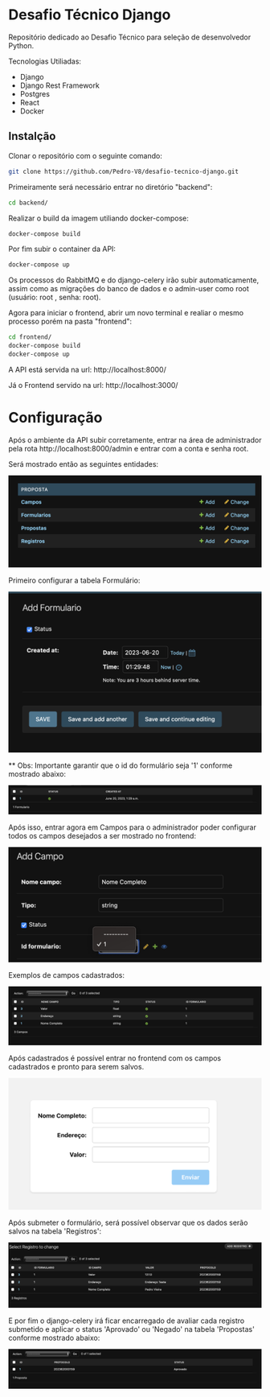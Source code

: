 # Desafio Técnico Django

Repositório dedicado ao Desafio Técnico para seleção de desenvolvedor Python.


Tecnologias Utiliadas:

- Django
- Django Rest Framework
- Postgres
- React
- Docker


## Instalção

Clonar o repositório com o seguinte comando:

```bash
git clone https://github.com/Pedro-V8/desafio-tecnico-django.git
```

Primeiramente será necessário entrar no diretório "backend":

```bash
cd backend/
```

Realizar o build da imagem utiliando docker-compose:

```bash
docker-compose build
```

Por fim subir o container da API:

```bash
docker-compose up
```

Os processos do RabbitMQ e do django-celery irão subir automaticamente, assim como as migrações do banco de dados e o admin-user como root (usuário: root , senha: root).

Agora para iniciar o frontend, abrir um novo terminal e realiar o mesmo processo porém na pasta "frontend":

```bash
cd frontend/
docker-compose build
docker-compose up
```

A API está servida na url: http://localhost:8000/

Já o Frontend servido na url: http://localhost:3000/


# Configuração

Após o ambiente da API subir corretamente, entrar na área de administrador pela rota http://localhost:8000/admin e entrar com a conta e senha root.

Será mostrado então as seguintes entidades:

![Imagem0](./assetsReadme/pic00.png)

Primeiro configurar a tabela Formulário:

![Imagem1](./assetsReadme/pic01.png)

** Obs: Importante garantir que o id do formulário seja '1' conforme mostrado abaixo:

![Imagem2](./assetsReadme/pic02.png)

Após isso, entrar agora em Campos para o administrador poder configurar todos os campos desejados a ser mostrado no frontend:


![Imagem3](./assetsReadme/pic03.png)

Exemplos de campos cadastrados:

![Imagem4](./assetsReadme/pic04.png)

Após cadastrados é possível entrar no frontend com os campos cadastrados e pronto para serem salvos.

![Imagem5](./assetsReadme/pic05.png)


Após submeter o formulário, será possível observar que os dados serão salvos na tabela 'Registros':

![Imagem6](./assetsReadme/pic06.png)

E por fim o django-celery irá ficar encarregado de avaliar cada registro submetido e aplicar o status 'Aprovado' ou 'Negado' na tabela 'Propostas' conforme mostrado abaixo:

![Imagem7](./assetsReadme/pic07.png)




